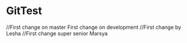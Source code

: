 # GitTest
//First  change on master
First change on development
//First change by Lesha
//First change super senior Marsya
